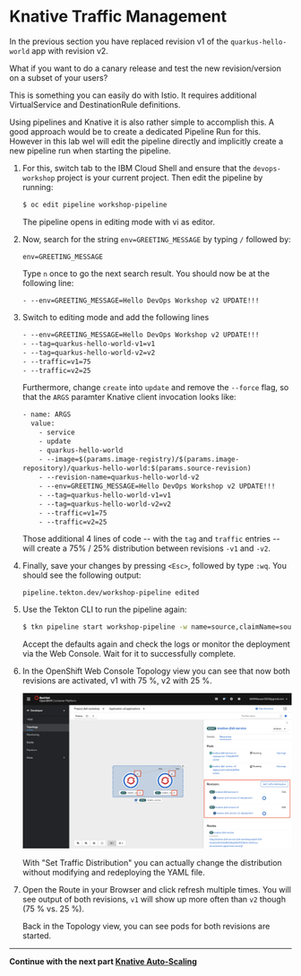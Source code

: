 # Knative Traffic Management

In the previous section you have replaced revision v1 of the `quarkus-hello-world` app with revision v2.

What if you want to do a canary release and test the new revision/version on a subset of your users?  

This is something you can easily do with Istio. It requires additional VirtualService and DestinationRule definitions.

Using pipelines and Knative it is also rather simple to accomplish this. A good approach would be to create a dedicated Pipeline Run for this. However in this lab wel will edit the pipeline directly and implicitly create a new pipeline run when starting the pipeline.

1. For this, switch tab to the IBM Cloud Shell and ensure that the `devops-workshop` project is your current project. Then edit the pipeline by running:
    
    ```bash
    $ oc edit pipeline workshop-pipeline
    ```
    
    The pipeline opens in editing mode with vi as editor. 

1. Now, search for the string `env=GREETING_MESSAGE` by typing `/` followed by:

    ```
    env=GREETING_MESSAGE
    ```

    Type `n` once to go the next search result. You should now be at the following line:

    ```
    - --env=GREETING_MESSAGE=Hello DevOps Workshop v2 UPDATE!!!
    ```

1. Switch to editing mode and add the following lines

    ```
    - --env=GREETING_MESSAGE=Hello DevOps Workshop v2 UPDATE!!!
    - --tag=quarkus-hello-world-v1=v1
    - --tag=quarkus-hello-world-v2=v2
    - --traffic=v1=75
    - --traffic=v2=25
    ```

    Furthermore, change `create` into `update` and remove the `--force` flag, so that the `ARGS` paramter Knative client invocation looks like:

    ```
    - name: ARGS
      value:
        - service
        - update
        - quarkus-hello-world
        - --image=$(params.image-registry)/$(params.image-repository)/quarkus-hello-world:$(params.source-revision)
        - --revision-name=quarkus-hello-world-v2
        - --env=GREETING_MESSAGE=Hello DevOps Workshop v2 UPDATE!!!
        - --tag=quarkus-hello-world-v1=v1
        - --tag=quarkus-hello-world-v2=v2
        - --traffic=v1=75
        - --traffic=v2=25        
    ```

    Those additional 4 lines of code -- with the `tag` and `traffic` entries -- will create a 75% / 25% distribution between revisions `-v1` and `-v2`.

1. Finally, save your changes by pressing `<Esc>`, followed by type `:wq`. You should see the following output:

    ```
    pipeline.tekton.dev/workshop-pipeline edited
    ```

1. Use the Tekton CLI to run the pipeline again:

    ```bash
    $ tkn pipeline start workshop-pipeline -w name=source,claimName=source-pvc -w name=maven-settings,config=maven-settings
    ```

    Accept the defaults again and check the logs or monitor the deployment via the Web Console. Wait for it to successfully complete.
   
1. In the OpenShift Web Console Topology view you can see that now both revisions are activated, v1 with 75 %, v2 with 25 %.
   
    ![canary](images/canary.png)

    With "Set Traffic Distribution" you can actually change the distribution without modifying and redeploying the YAML file.

1. Open the Route in your Browser and click refresh multiple times. You will see output of both revisions, `v1` will show up more often than `v2` though (75 % vs. 25 %).

    Back in the Topology view, you can see pods for both revisions are started.
   
---

__Continue with the next part [Knative Auto-Scaling](5-Scaling.md)__
